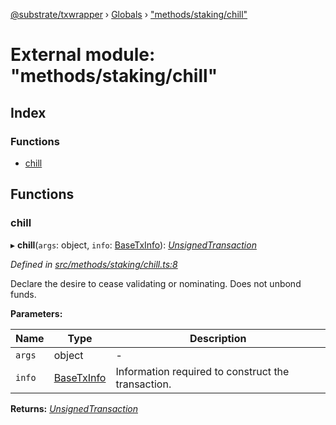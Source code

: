 [@substrate/txwrapper](../README.md) › [Globals](../globals.md) › ["methods/staking/chill"](_methods_staking_chill_.md)

# External module: "methods/staking/chill"

## Index

### Functions

* [chill](_methods_staking_chill_.md#chill)

## Functions

###  chill

▸ **chill**(`args`: object, `info`: [BaseTxInfo](../interfaces/_util_types_.basetxinfo.md)): *[UnsignedTransaction](../interfaces/_util_types_.unsignedtransaction.md)*

*Defined in [src/methods/staking/chill.ts:8](https://github.com/paritytech/txwrapper/blob/32e6680/src/methods/staking/chill.ts#L8)*

Declare the desire to cease validating or nominating. Does not unbond funds.

**Parameters:**

Name | Type | Description |
------ | ------ | ------ |
`args` | object | - |
`info` | [BaseTxInfo](../interfaces/_util_types_.basetxinfo.md) | Information required to construct the transaction.  |

**Returns:** *[UnsignedTransaction](../interfaces/_util_types_.unsignedtransaction.md)*
